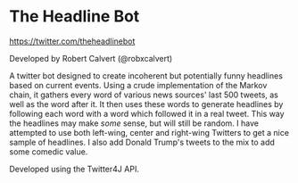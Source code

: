 # The Headline Bot
https://twitter.com/theheadlinebot

Developed by Robert Calvert (@robxcalvert)

A twitter bot designed to create incoherent but potentially funny headlines based on current events.
Using a crude implementation of the Markov chain, it gathers every word of various news sources' last 500 tweets,
as well as the word after it. It then uses these words to generate headlines by following each word with a
word which followed it in a real tweet. This way the headlines may make *some* sense, but will still be random.
I have attempted to use both left-wing, center and right-wing Twitters to get a nice sample of headlines.
I also add Donald Trump's tweets to the mix to add some comedic value.

Developed using the Twitter4J API.
